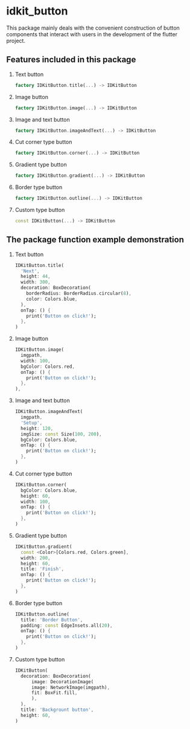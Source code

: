 # idkit_button

This package mainly deals with the convenient construction of button components that interact with users in the development of the flutter project.

## Features included in this package

1.  Text button
    ```dart
    factory IDKitButton.title(...) -> IDKitButton
    ```
2.  Image button
    ```dart
    factory IDKitButton.image(...) -> IDKitButton
    ```
3.  Image and text button
    ```dart
    factory IDKitButton.imageAndText(...) -> IDKitButton
    ```
4.  Cut corner type button

    ```dart
    factory IDKitButton.corner(...) -> IDKitButton
    ```

5.  Gradient type button
    ```dart
    factory IDKitButton.gradient(...) -> IDKitButton
    ```
6.  Border type button

    ```dart
    factory IDKitButton.outline(...) -> IDKitButton
    ```

7.  Custom type button

    ```dart
    const IDKitButton(...) -> IDKitButton
    ```

## The package function example demonstration

1.  Text button

    ```dart
    IDKitButton.title(
      'Next',
      height: 44,
      width: 300,
      decoration: BoxDecoration(
        borderRadius: BorderRadius.circular(8),
        color: Colors.blue,
      ),
      onTap: () {
        print('Button on click!');
      },
    )
    ```

2.  Image button

    ```dart
    IDKitButton.image(
      imgpath,
      width: 100,
      bgColor: Colors.red,
      onTap: () {
        print('Button on click!');
      },
    ),
    ```

3.  Image and text button

    ```dart
    IDKitButton.imageAndText(
      imgpath,
      'Setup',
      height: 120,
      imgSize: const Size(100, 200),
      bgColor: Colors.blue,
      onTap: () {
        print('Button on click!');
      },
    )
    ```

4.  Cut corner type button

    ```dart
    IDKitButton.corner(
      bgColor: Colors.blue,
      height: 60,
      width: 100,
      onTap: () {
        print('Button on click!');
      },
    )
    ```

5.  Gradient type button

    ```dart
    IDKitButton.gradient(
      const <Color>[Colors.red, Colors.green],
      width: 200,
      height: 60,
      title: 'Finish',
      onTap: () {
        print('Button on click!');
      },
    )
    ```

6.  Border type button

    ```dart
    IDKitButton.outline(
      title: 'Border Button',
      padding: const EdgeInsets.all(20),
      onTap: () {
        print('Button on click!');
      },
    )
    ```

7.  Custom type button

    ```dart
    IDKitButton(
      decoration: BoxDecoration(
          image: DecorationImage(
          image: NetworkImage(imgpath),
          fit: BoxFit.fill,
          ),
      ),
      title: 'Backgrount button',
      height: 60,
    )
    ```

